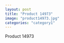 ```yaml
---
layout: post
title: "Product 14973"
image: "product14973.jpg"
categories: "category1"
---
```

Product 14973
